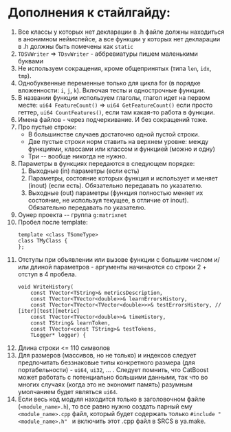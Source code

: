 # Дополнения к стайлгайду:
1. Все классы у которых нет декларации в .h файле должны находиться в анонимном неймспейсе, а все функции у которых нет декларации в .h должны быть помечены как `static`
2. `TDSVWriter` => `TDsvWriter` - аббревиатуры пишем маленькими буквами
3. Не используем сокращения, кроме общепринятых (типа `len`, `idx`, `tmp`).
4. Однобуквенные переменные только для цикла for (в порядке вложенности: `i`, `j`, `k`). Включая тесты и однострочные функции.
5. В названии функции используем глаголы, глагол идет на первом месте:
    `ui64 FeatureCount()` => `ui64 GetFeatureCount()` если просто геттер, `ui64 CountFeatures()`, если там какая-то работа в функции.
6. Имена файлов - через подчеркивание. И без сокращений тоже.
7. Про пустые строки:
    - В большинстве случаев достаточно одной пустой строки.
    - Две пустые строки норм ставить на верхнем уровне: между функциями, классами или классом и функцией (можно и одну)
    - Три -- вообще никогда не нужно.
8. Параметры в функциях передаются в следующем порядке:
    1. Выходные (in) параметры (если есть)
    2. Параметры, состояние которых функция и использует и меняет (inout) (если есть). Обязательно передавать по указателю.
    3. Выходные (out) параметры (функция полностью меняет их состояние, не используя текущее, в отличие от inout). Обязательно передавать по указателю.
9. Оунер проекта -- группа `g:matrixnet`
10. Пробел после template:
    ```
    template <class TSomeType>
    class TMyClass {
    };
    ```
11. Отступы при объявлении или вызове функции с большим числом и/или длиной параметров - аргументы начинаются со строки 2 + отступ в 4 пробела.
    ```
    void WriteHistory(
        const TVector<TString>& metricsDescription,
        const TVector<TVector<double>>& learnErrorsHistory,
        const TVector<TVector<TVector<double>>>& testErrorsHistory, // [iter][test][metric]
        const TVector<TVector<double>>& timeHistory,
        const TString& learnToken,
        const TVector<const TString>& testTokens,
        TLogger* logger) {
    ```
12. Длина строки <= 110 символов
13. Для размеров (массивов, но не только) и индексов следует предпочитать беззнаковые типы конкретного размера (для портабельности) - `ui64`, `ui32`, ... . Следует помнить, что CatBoost может работать с потенциально большими данными, так что во многих случаях (когда это не экономит память) разумным умолчанием будет являться `ui64`.
14. Если весь код модуля находится только в заголовочном файле (`<module_name>.h`), то все равно нужно создать парный ему `<module_name>.cpp` файл, который будет содержать только `#include "<module_name>.h" ` и включить этот .cpp файл в SRCS в ya.make.
